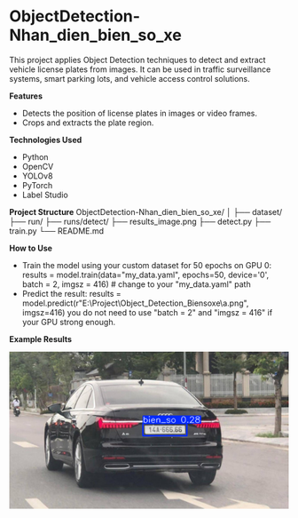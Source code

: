 # ObjectDetection-Nhan_dien_bien_so_xe
This project applies Object Detection techniques to detect and extract vehicle license plates from images. It can be used in traffic surveillance systems, smart parking lots, and vehicle access control solutions.

**Features**
- Detects the position of license plates in images or video frames.
- Crops and extracts the plate region.
  
**Technologies Used**
- Python
- OpenCV
- YOLOv8
- PyTorch
- Label Studio

**Project Structure**
ObjectDetection-Nhan_dien_bien_so_xe/
│
├── dataset/
├── run/
├── runs/detect/
├── results_image.png
├── detect.py
├── train.py
└── README.md

**How to Use**
- Train the model using your custom dataset for 50 epochs on GPU 0:
    results = model.train(data="my_data.yaml", epochs=50, device='0', batch = 2, imgsz = 416)  # change to your "my_data.yaml" path
- Predict the result:
  results = model.predict(r"E:\Project\Object_Detection_Biensoxe\a.png", imgsz=416)
   you do not need to use "batch = 2" and "imgsz = 416" if your GPU strong enough. 

**Example Results**
<p align="center"> <img src="results_image.png" width="600"/> </p>
